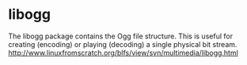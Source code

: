 # libogg
The libogg package contains the Ogg file structure. This is useful for creating (encoding) or playing (decoding) a single physical bit stream. http://www.linuxfromscratch.org/blfs/view/svn/multimedia/libogg.html

